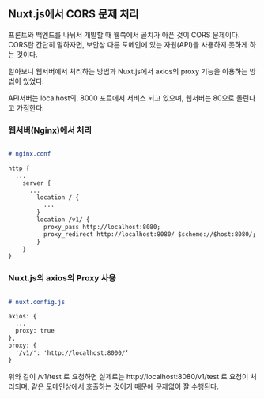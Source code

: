 ## Nuxt.js에서 CORS 문제 처리

프론트와 백엔드를 나눠서 개발할 때 웹쪽에서 골치가 아픈 것이 CORS 문제이다.
CORS란 간단히 말하자면, 보안상 다른 도메인에 있는 자원(API)을 사용하지 못하게 하는 것이다.

알아보니 웹서버에서 처리하는 방법과 Nuxt.js에서 axios의 proxy 기능을 이용하는 방법이 있었다.

API서버는 localhost의. 8000 포트에서 서비스 되고 있으며, 웹서버는 80으로 돌린다고 가정한다.


### 웹서버(Nginx)에서 처리

```markdown

# nginx.conf

http {
  ...
    server {
      ...
        location / {
          ...
        }
        location /v1/ {
          proxy_pass http://localhost:8080;
          proxy_redirect http://localhost:8080/ $scheme://$host:8080/;
        }
    }
}

```

### Nuxt.js의 axios의 Proxy 사용

```markdown

# nuxt.config.js

axios: {
  ...
  proxy: true
},
proxy: {
  '/v1/': 'http://localhost:8000/‘
}

```
위와 같이 /v1/test 로 요청하면 실제로는 http://localhost:8080/v1/test 로 요청이 처리되며, 같은 도메인상에서 호출하는 것이기 때문에 문제없이 잘 수행된다.

